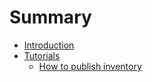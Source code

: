 # Summary

* [Introduction](README.md)
* [Tutorials](tutorials.md)
  * [How to publish inventory](tutorials/how-to-publish-inventory.md)

